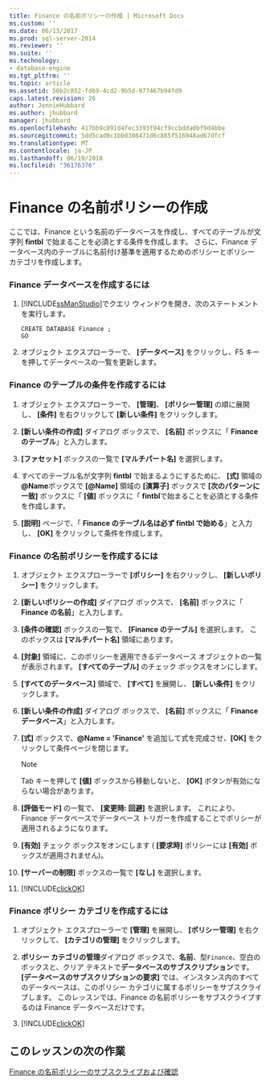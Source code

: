 ```yaml
---
title: Finance の名前ポリシーの作成 | Microsoft Docs
ms.custom: ''
ms.date: 06/13/2017
ms.prod: sql-server-2014
ms.reviewer: ''
ms.suite: ''
ms.technology:
- database-engine
ms.tgt_pltfrm: ''
ms.topic: article
ms.assetid: 56b2c852-fd69-4cd2-9b5d-977467b94fd9
caps.latest.revision: 26
author: JennieHubbard
ms.author: jhubbard
manager: jhubbard
ms.openlocfilehash: 417bb9c891d4fec3393f94cf9ccbdda0bf9d4bbe
ms.sourcegitcommit: 5dd5cad0c1bbd308471d6c885f516948ad67dfcf
ms.translationtype: MT
ms.contentlocale: ja-JP
ms.lasthandoff: 06/19/2018
ms.locfileid: "36176376"
---
```

# <a name="create-the-finance-name-policy"></a>Finance の名前ポリシーの作成
  ここでは、Finance という名前のデータベースを作成し、すべてのテーブルが文字列 **fintbl** で始まることを必須とする条件を作成します。 さらに、Finance データベース内のテーブルに名前付け基準を適用するためのポリシーとポリシー カテゴリを作成します。  
  
### <a name="to-create-the-finance-database"></a>Finance データベースを作成するには  
  
1.  [!INCLUDE[ssManStudio](../../includes/ssmanstudio-md.md)]でクエリ ウィンドウを開き、次のステートメントを実行します。  
  
    ```  
    CREATE DATABASE Finance ;  
    GO  
    ```  
  
2.  オブジェクト エクスプローラーで、 **[データベース]** をクリックし、F5 キーを押してデータベースの一覧を更新します。  
  
### <a name="to-create-the-finance-tables-condition"></a>Finance のテーブルの条件を作成するには  
  
1.  オブジェクト エクスプローラーで、 **[管理]**、 **[ポリシー管理]** の順に展開し、 **[条件]** を右クリックして **[新しい条件]** をクリックします。  
  
2.  **[新しい条件の作成]** ダイアログ ボックスで、 **[名前]** ボックスに「 **Finance のテーブル**」と入力します。  
  
3.  **[ファセット]** ボックスの一覧で **[マルチパート名]** を選択します。  
  
4.  すべてのテーブル名が文字列 **fintbl** で始まるようにするために、 **[式]** 領域の **@Name**ボックスで **[@Name]** 領域の **[演算子]** ボックスで **[次のパターンに一致]** ボックスに「 **[値]** ボックスに「 **fintbl**で始まることを必須とする条件を作成します。  
  
5.  **[説明]** ページで、「 **Finance のテーブル名は必ず fintbl で始める**」と入力し、 **[OK]** をクリックして条件を作成します。  
  
### <a name="to-create-the-finance-name-policy"></a>Finance の名前ポリシーを作成するには  
  
1.  オブジェクト エクスプローラーで **[ポリシー]** を右クリックし、 **[新しいポリシー]** をクリックします。  
  
2.  **[新しいポリシーの作成]** ダイアログ ボックスで、 **[名前]** ボックスに「 **Finance の名前**」と入力します。  
  
3.  **[条件の確認]** ボックスの一覧で、 **[Finance のテーブル]** を選択します。 このボックスは **[マルチパート名]** 領域にあります。  
  
4.  **[対象]** 領域に、このポリシーを適用できるデータベース オブジェクトの一覧が表示されます。 **[すべてのテーブル]** のチェック ボックスをオンにします。  
  
5.  **[すべてのデータベース]** 領域で、 **[すべて]** を展開し、 **[新しい条件]** をクリックします。  
  
6.  **[新しい条件の作成]** ダイアログ ボックスで、 **[名前]** ボックスに「 **Finance データベース**」と入力します。  
  
7.  **[式]** ボックスで、**@Name = 'Finance'** を追加して式を完成させ、**[OK]** をクリックして条件ページを閉じます。  
  
    > [!NOTE]  
    >  Tab キーを押して **[値]** ボックスから移動しないと、 **[OK]** ボタンが有効にならない場合があります。  
  
8.  **[評価モード]** の一覧で、 **[変更時: 回避]** を選択します。 これにより、Finance データベースでデータベース トリガーを作成することでポリシーが適用されるようになります。  
  
9. **[有効]** チェック ボックスをオンにします ( **[要求時]** ポリシーには **[有効]** ボックスが適用されません)。  
  
10. **[サーバーの制限]** ボックスの一覧で **[なし]** を選択します。  
  
11. [!INCLUDE[clickOK](../../includes/clickok-md.md)]  
  
### <a name="to-create-the-finance-policy-category"></a>Finance ポリシー カテゴリを作成するには  
  
1.  オブジェクト エクスプローラーで **[管理]** を展開し、 **[ポリシー管理]** を右クリックして、 **[カテゴリの管理]** をクリックします。  
  
2.  **ポリシー カテゴリの管理**ダイアログ ボックスで、**名前**、型`Finance`、空白のボックスと、クリア テキストで**データベースのサブスクリプション**です。 **[データベースのサブスクリプションの要求]** では、インスタンス内のすべてのデータベースは、このポリシー カテゴリに属するポリシーをサブスクライブします。 このレッスンでは、Finance の名前ポリシーをサブスクライブするのは Finance データベースだけです。  
  
3.  [!INCLUDE[clickOK](../../includes/clickok-md.md)]  
  
## <a name="next-task-in-lesson"></a>このレッスンの次の作業  
 [Finance の名前ポリシーのサブスクライブおよび確認](lesson-2-2-subscribe-to-and-check-the-finance-name-policy.md)  
  
  